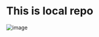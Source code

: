 # This is local repo

![image](https://github.com/user-attachments/assets/deddc486-31a6-4d7e-9ea5-355a581a6915)
